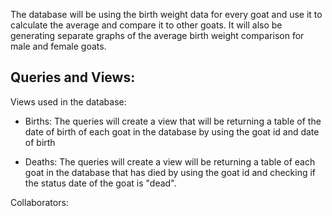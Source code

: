The database will be using the birth weight data for every goat and use it to calculate the average and compare it to other goats. 
It will also be generating separate graphs of the average birth weight comparison for male and female goats. 

Queries and Views:
-
Views used in the database: 
- Births: The queries will create a view that will be returning a table of the date of birth of each goat in the database by using the goat id and date of birth

- Deaths: The queries will create a view will be returning a table of each goat in the database that has died by using the goat id and checking if the status date of the goat is "dead".

Collaborators: 
